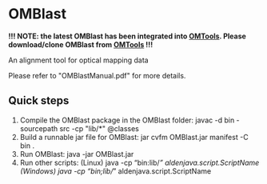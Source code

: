OMBlast
================
**!!! NOTE: the latest OMBlast has been integrated into [OMTools](https://github.com/TF-Chan-Lab/OMTools). Please download/clone OMBlast from [OMTools](https://github.com/TF-Chan-Lab/OMTools) !!!**

An alignment tool for optical mapping data

Please refer to "OMBlastManual.pdf" for more details. 

Quick steps
------------
1.	Compile the OMBlast package in the OMBlast folder:
javac -d bin -sourcepath src -cp "lib/*" @classes
2.	Build a runnable jar file for OMBlast:
jar cvfm OMBlast.jar manifest -C bin .
3.	Run OMBlast:
java -jar OMBlast.jar
4.	Run other scripts:
(Linux) 		java -cp “bin:lib/*” aldenjava.script.ScriptName
(Windows) 	java -cp “bin;lib/*” aldenjava.script.ScriptName

